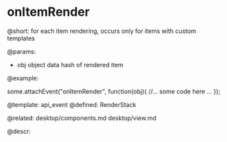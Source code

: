 onItemRender
=============


@short:
	for each item rendering, occurs only for items with custom templates

@params:
- obj		object		data hash of rendered item

@example: 
	
some.attachEvent("onItemRender", function(obj){
    //... some code here ... 
});

@template:	api_event
@defined:	RenderStack

@related: 
	desktop/components.md
	desktop/view.md
	
@descr:


